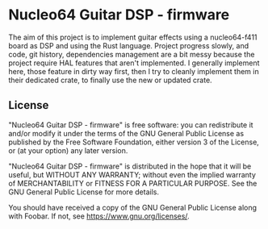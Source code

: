 # Nucleo64 Guitar DSP - firmware
The aim of this project is to implement guitar effects using a nucleo64-f411
board as DSP and using the Rust language. Project progress slowly, and code,
git history, dependencies management are a bit messy because the project
require HAL features that aren't implemented. I generally implement here, those
feature in dirty way first, then I try to cleanly implement them in their
dedicated crate, to finally use the new or updated crate.

## License

"Nucleo64 Guitar DSP - firmware" is free software: you can redistribute it
and/or modify it under the terms of the GNU General Public License as published
by the Free Software Foundation, either version 3 of the License, or (at your
option) any later version.

"Nucleo64 Guitar DSP - firmware" is distributed in the hope that it will be
useful, but WITHOUT ANY WARRANTY; without even the implied warranty of
MERCHANTABILITY or FITNESS FOR A PARTICULAR PURPOSE.  See the GNU General
Public License for more details.

You should have received a copy of the GNU General Public License along
with Foobar.  If not, see <https://www.gnu.org/licenses/>.


